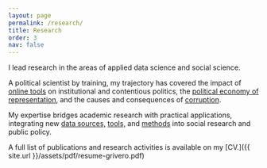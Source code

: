 ```yaml
---
layout: page
permalink: /research/
title: Research
order: 3
nav: false
---
```


I lead research in the areas of applied data science and social science.

A political scientist by training, my trajectory has covered the impact of [online tools](https://www.amazon.com/Retooling-Politics-Digital-Shaping-Democracy/dp/1108419402) on institutional and contentious politics, the [political economy of representation](https://www.sciencedirect.com/science/article/abs/pii/S0176268015000592), and the causes and consequences of [corruption](https://www.cambridge.org/core/journals/political-science-research-and-methods/article/rooting-out-corruption-or-rooting-for-corruption-the-heterogeneous-electoral-consequences-of-scandals/902FCB9C6DF2CCB1DB73E57AC07AD5D4). 

My expertise bridges academic research with practical applications, integrating new [data sources,](https://www.journals.uchicago.edu/doi/pdf/10.1086/709672) [tools,](https://journals.sagepub.com/doi/abs/10.1177/1525822X221107053) and [methods](https://rsa.tandfonline.com/doi/abs/10.1080/21582041.2017.1325924) into social research and public policy.

A full list of publications and research activities is available on my
[CV.]({{ site.url }}/assets/pdf/resume-grivero.pdf)


